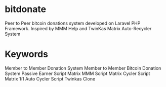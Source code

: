 # bitdonate

Peer to Peer bitcoin donations system developed on Laravel PHP Framework. Inspired by MMM Help and TwinKas Matrix Auto-Recycler System

# Keywords

Member to Member Donation System
Member to Member Bitcoin Donation System
Passive Earner Script
Matrix MMM Script
Matrix Cycler Script
Matrix 1:1 Auto Cycler Script
Twinkas Clone
